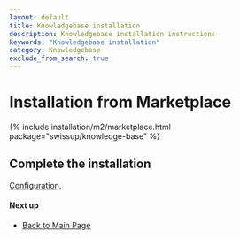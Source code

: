 ```yaml
---
layout: default
title: Knowledgebase installation
description: Knowledgebase installation instructions
keywords: "Knowledgebase installation"
category: Knowledgebase
exclude_from_search: true
---
```


# Installation from Marketplace

{% include installation/m2/marketplace.html package="swissup/knowledge-base" %}

## Complete the installation

[Configuration](/m2/extensions/knowledgebase/configuration/).

#### Next up

 -  [Back to Main Page](../../)